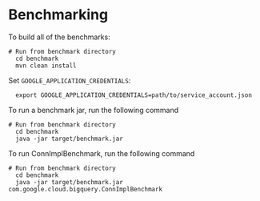 Benchmarking
============

To build all of the benchmarks:
```
# Run from benchmark directory
  cd benchmark
  mvn clean install
```

Set `GOOGLE_APPLICATION_CREDENTIALS`:
```
  export GOOGLE_APPLICATION_CREDENTIALS=path/to/service_account.json
```

To run a benchmark jar, run the following command
```
# Run from benchmark directory
  cd benchmark
  java -jar target/benchmark.jar
```

To run ConnImplBenchmark, run the following command
```
# Run from benchmark directory
  cd benchmark
  java -jar target/benchmark.jar com.google.cloud.bigquery.ConnImplBenchmark
```
